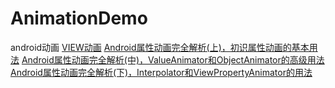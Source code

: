 # AnimationDemo
android动画 
[VIEW动画](http://blog.csdn.net/yanbober/article/details/46481171) 
[Android属性动画完全解析(上)，初识属性动画的基本用法](http://blog.csdn.net/sinyu890807/article/details/43536355) 
[Android属性动画完全解析(中)，ValueAnimator和ObjectAnimator的高级用法](http://blog.csdn.net/guolin_blog/article/details/43816093) 
[Android属性动画完全解析(下)，Interpolator和ViewPropertyAnimator的用法](http://blog.csdn.net/guolin_blog/article/details/44171115) 
